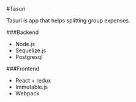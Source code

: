 #Tasuri


Tasuri is app that helps splitting group expenses.

###Backend
+ Node.js
+ Sequelize.js
+ Postgresql

###Frontend
+ React + redux
+ Immutable.js
+ Webpack
